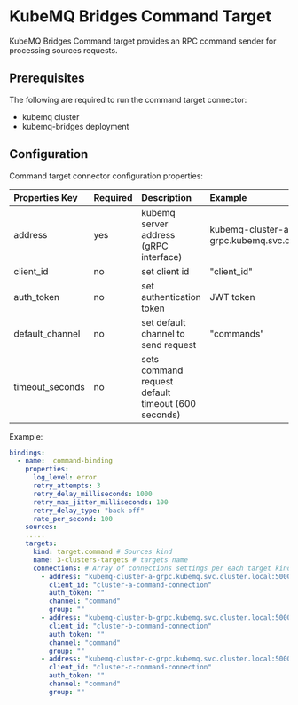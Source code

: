 # KubeMQ Bridges Command Target

KubeMQ Bridges Command target provides an RPC command sender for processing sources requests.

## Prerequisites
The following are required to run the command target connector:

- kubemq cluster
- kubemq-bridges deployment


## Configuration

Command target connector configuration properties:

| Properties Key  | Required | Description                                        | Example                                              |
|:----------------|:---------|:---------------------------------------------------|:-----------------------------------------------------|
| address         | yes      | kubemq server address (gRPC interface)             | kubemq-cluster-a-grpc.kubemq.svc.cluster.local:50000 |
| client_id       | no       | set client id                                      | "client_id"                                          |
| auth_token      | no       | set authentication token                           | JWT token                                            |
| default_channel | no       | set default channel to send request                |   "commands"                                                   |
| timeout_seconds | no       | sets command request default timeout (600 seconds) |                                                      |


Example:

```yaml
bindings:
  - name:  command-binding 
    properties: 
      log_level: error
      retry_attempts: 3
      retry_delay_milliseconds: 1000
      retry_max_jitter_milliseconds: 100
      retry_delay_type: "back-off"
      rate_per_second: 100
    sources:
    .....
    targets:
      kind: target.command # Sources kind
      name: 3-clusters-targets # targets name 
      connections: # Array of connections settings per each target kind
        - address: "kubemq-cluster-a-grpc.kubemq.svc.cluster.local:50000"
          client_id: "cluster-a-command-connection"
          auth_token: ""
          channel: "command"
          group: ""
        - address: "kubemq-cluster-b-grpc.kubemq.svc.cluster.local:50000"
          client_id: "cluster-b-command-connection"
          auth_token: ""
          channel: "command"
          group: ""
        - address: "kubemq-cluster-c-grpc.kubemq.svc.cluster.local:50000"
          client_id: "cluster-c-command-connection"
          auth_token: ""
          channel: "command"
          group: ""              
```

